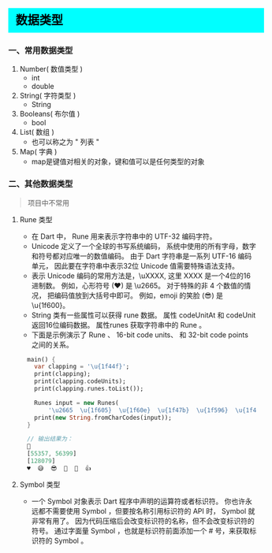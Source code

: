 <div
    style = "
        width: 100%;
        height: 50px;
        background: #00FFFF;
        color: black;
        line-height: 50px;
        padding-left: 15px;
        font-size: 24px;
        font-weight: bold;
    "
> 
    数据类型
</div>

### 一、常用数据类型
1. Number( 数值类型 )
   - int
   - double
2. String( 字符类型 )
   - String
3. Booleans( 布尔值 )
   - bool
4. List( 数组 )
   - 也可以称之为 " 列表 "
5. Map( 字典 )
   - map是键值对相关的对象，键和值可以是任何类型的对象
  
### 二、其他数据类型
> 项目中不常用

1. Rune 类型
   - 在 Dart 中， Rune 用来表示字符串中的 UTF-32 编码字符。
   - Unicode 定义了一个全球的书写系统编码， 系统中使用的所有字母，数字和符号都对应唯一的数值编码。 由于 Dart 字符串是一系列 UTF-16 编码单元， 因此要在字符串中表示32位 Unicode 值需要特殊语法支持。
   - 表示 Unicode 编码的常用方法是，\uXXXX, 这里 XXXX 是一个4位的16进制数。 例如，心形符号 (♥) 是 \u2665。 对于特殊的非 4 个数值的情况， 把编码值放到大括号中即可。 例如，emoji 的笑脸 (😎) 是\u{1f600}。
   -  String 类有一些属性可以获得 rune 数据。 属性 codeUnitAt 和 codeUnit 返回16位编码数据。 属性runes 获取字符串中的 Rune 。
   - 下面是示例演示了 Rune 、 16-bit code units、 和 32-bit code points 之间的关系。

    ```dart
      main() {
        var clapping = '\u{1f44f}';
        print(clapping);
        print(clapping.codeUnits);
        print(clapping.runes.toList());

        Runes input = new Runes(
            '\u2665  \u{1f605}  \u{1f60e}  \u{1f47b}  \u{1f596}  \u{1f44d}');
        print(new String.fromCharCodes(input));
      }

      // 输出结果为： 
      👏
      [55357, 56399]
      [128079]
      ♥  😅  😎  👻  🖖  👍

    ```
2. Symbol 类型
   - 一个 Symbol 对象表示 Dart 程序中声明的运算符或者标识符。 你也许永远都不需要使用 Symbol ，但要按名称引用标识符的 API 时， Symbol 就非常有用了。 因为代码压缩后会改变标识符的名称，但不会改变标识符的符号。 通过字面量 Symbol ，也就是标识符前面添加一个 # 号，来获取标识符的 Symbol 。

